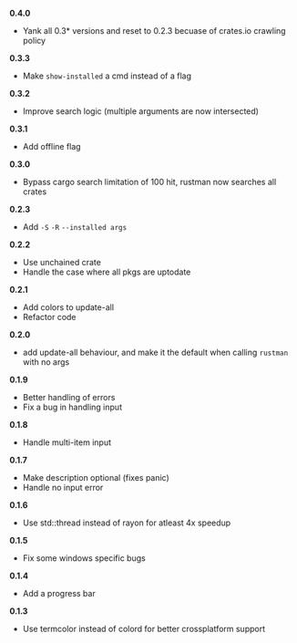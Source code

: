 **0.4.0**
- Yank all 0.3* versions and reset to 0.2.3 becuase of crates.io crawling policy

**0.3.3**
- Make `show-installed` a cmd instead of a flag

**0.3.2**
- Improve search logic (multiple arguments are now intersected)

**0.3.1**
- Add offline flag

**0.3.0**
- Bypass cargo search limitation of 100 hit, rustman now searches all crates

**0.2.3**
- Add `-S` `-R` `--installed args`

**0.2.2**
- Use unchained crate
- Handle the case where all pkgs are uptodate

**0.2.1**
- Add colors to update-all
- Refactor code

**0.2.0**
- add update-all behaviour, and make it the default when calling `rustman` with no args

**0.1.9**

- Better handling of errors
- Fix a bug in handling input

**0.1.8**

- Handle multi-item input

**0.1.7**

- Make description optional (fixes panic)
- Handle no input error

**0.1.6**

- Use std::thread instead of rayon for atleast 4x speedup

**0.1.5**

- Fix some windows specific bugs

**0.1.4**

- Add a progress bar

**0.1.3**

- Use termcolor instead of colord for better crossplatform support
